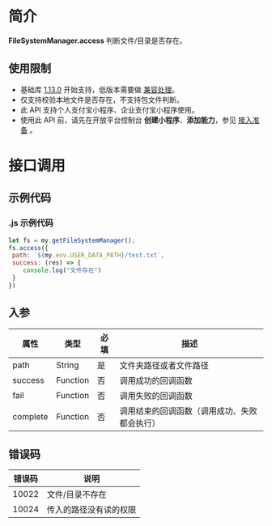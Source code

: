 
# 简介
**FileSystemManager.access** 判断文件/目录是否存在。

## 使用限制

- 基础库 [1.13.0](https://opendocs.alipay.com/mini/framework/lib) 开始支持，低版本需要做 [兼容处理](https://opendocs.alipay.com/mini/framework/compatibility)。
- 仅支持校验本地文件是否存在，不支持包文件判断。
- 此 API 支持个人支付宝小程序、企业支付宝小程序使用。
- 使用此 API 前，请先在开放平台控制台 **创建小程序**、**添加能力**，参见 [接入准备](https://opendocs.alipay.com/mini/02pk4y) 。

# 接口调用

## 示例代码

### .js 示例代码
```javascript
let fs = my.getFileSystemManager();
fs.access({
 path: `${my.env.USER_DATA_PATH}/test.txt`,
 success: (res) => {
 	console.log("文件存在")
 }
})
```

## 入参
| **属性** | **类型** | **必填** | **描述** |
| --- | --- | --- | --- |
| path | String | 是 | 文件夹路径或者文件路径 |
| success | Function | 否 | 调用成功的回调函数 |
| fail | Function | 否 | 调用失败的回调函数 |
| complete | Function | 否 | 调用结束的回调函数（调用成功、失败都会执行） |


## 错误码
| **错误码** | **说明** |
| --- | --- |
| 10022 | 文件/目录不存在 |
| 10024 | 传入的路径没有读的权限 |



